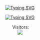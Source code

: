 <p align="center">
  <a href="https://github.com/CeceHoush">
    <img src="https://readme-typing-svg.demolab.com?font=Fira+Code&weight=100&size=35&duration=4997&pause=1000&color=D1C8E1&center=true&vCenter=true&width=435&lines=Cece+Housh+" alt="Typing SVG" />
  </a>
</p>

<p align="center">
  <a href="https://git.io/typing-svg">
    <img src="https://readme-typing-svg.demolab.com?font=Fira+Code&weight=100&size=16&duration=3000&pause=1000&color=48BEFF&background=212121&center=true&vCenter=true&width=435&lines=Full-stack+Developer+and+UX%2FUI+Designer" alt="Typing SVG" />
  </a>
</p>

<p align="center">
  <img src"<p align="center"> 
  Visitors: <br>
  <img src="https://profile-counter.glitch.me/sagar-viradiya/count.svg" />
</p>
